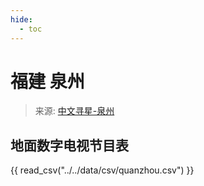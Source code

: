 ```yaml
---
hide:
  - toc
---
```


# 福建 泉州

> 来源: [中文寻星-泉州](http://dtmb.saoing.com/quanzhou.htm)

## 地面数字电视节目表

{{ read_csv("../../data/csv/quanzhou.csv") }}
